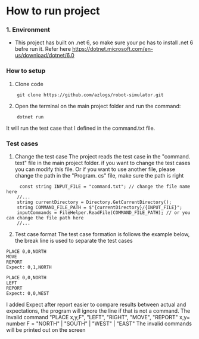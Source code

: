 # How to run project
### 1. Environment
- This project has built on .net 6, so make sure your pc has to install .net 6 befre run it. Refer here https://dotnet.microsoft.com/en-us/download/dotnet/6.0
### How to setup
1. Clone code
``````
    git clone https://github.com/azlogs/robot-simulator.git
``````
2. Open the terminal on the main project folder and run the command:
```````
    dotnet run
```````
It will run the test case that I defined in the command.txt file.
### Test cases
1. Change the test case
The project reads the test case in the "command. text" file in the main project folder.
if you want to change the test cases you can modify this file. Or if you want to use another file, please change the path in the "Program. cs" file, make sure the path is right
```
     const string INPUT_FILE = "command.txt"; // change the file name here
    //... 
    string currentDirectory = Directory.GetCurrentDirectory();
    string COMMAND_FILE_PATH = $"{currentDirectory}/{INPUT_FILE}";
    inputCommands = FileHelper.ReadFile(COMMAND_FILE_PATH); // or you can change the file path here
    //...
```
2. Test case format
The test case formation is follows the example below, the break line is used to separate the test cases
````
PLACE 0,0,NORTH
MOVE
REPORT
Expect: 0,1,NORTH

PLACE 0,0,NORTH
LEFT
REPORT
Expect: 0,0,WEST
````
I added Expect after report easier to compare results between actual and expectations, the program will ignore the line if that is not a command.
The Invalid command  "PLACE x,y,F", "LEFT", "RIGHT", "MOVE", "REPORT"
x,y= number
F = "NORTH" | "SOUTH" | "WEST" | "EAST"
The invalid commands will be printed out on the screen
